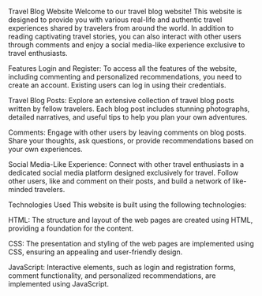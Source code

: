 Travel Blog Website
Welcome to our travel blog website! This website is designed to provide you with various real-life and authentic travel experiences shared by travelers from around the world. In addition to reading captivating travel stories, you can also interact with other users through comments and enjoy a social media-like experience exclusive to travel enthusiasts.

Features
Login and Register: To access all the features of the website, including commenting and personalized recommendations, you need to create an account. Existing users can log in using their credentials.

Travel Blog Posts: Explore an extensive collection of travel blog posts written by fellow travelers. Each blog post includes stunning photographs, detailed narratives, and useful tips to help you plan your own adventures.

Comments: Engage with other users by leaving comments on blog posts. Share your thoughts, ask questions, or provide recommendations based on your own experiences.

Social Media-Like Experience: Connect with other travel enthusiasts in a dedicated social media platform designed exclusively for travel. Follow other users, like and comment on their posts, and build a network of like-minded travelers.

Technologies Used
This website is built using the following technologies:

HTML: The structure and layout of the web pages are created using HTML, providing a foundation for the content.

CSS: The presentation and styling of the web pages are implemented using CSS, ensuring an appealing and user-friendly design.

JavaScript: Interactive elements, such as login and registration forms, comment functionality, and personalized recommendations, are implemented using JavaScript.
